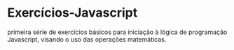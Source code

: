# Exercícios-Javascript

primeira série de exercícios básicos para iniciação à lógica de programação Javascript, visando o uso das operações matemáticas.
